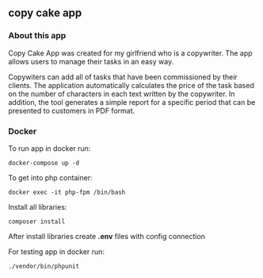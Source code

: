 ## copy cake app

### About this app

Copy Cake App was created for my girlfriend who is a copywriter. The app allows users to manage their tasks in an easy way.

Copywiters can add all of tasks that have been commissioned by their clients.
The application automatically calculates the price of the task based on the number of characters in each text written by the copywriter.
In addition, the tool generates a simple report for a specific period that can be presented to customers in PDF format.

### Docker

To run app in docker run:

    docker-compose up -d

To get into php container:

    docker exec -it php-fpm /bin/bash

Install all libraries:

    composer install

After install libraries create <b>.env</b> files with config connection     

For testing app in docker run:

    ./vendor/bin/phpunit